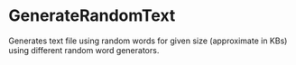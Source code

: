 # GenerateRandomText
Generates text file using random words for given size (approximate in KBs) using different random word generators.
